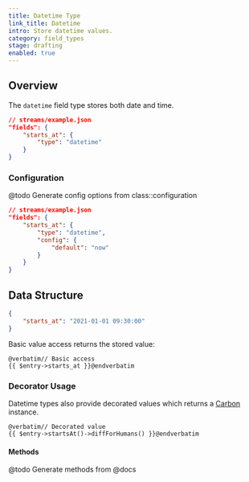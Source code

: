```yaml
---
title: Datetime Type
link_title: Datetime
intro: Store datetime values.
category: field_types
stage: drafting
enabled: true
---
```


## Overview

The `datetime` field type stores both date and time.

```json
// streams/example.json
"fields": {
    "starts_at": {
        "type": "datetime"
    }
}
```

### Configuration

@todo Generate config options from class::configuration

```json
// streams/example.json
"fields": {
    "starts_at": {
        "type": "datetime",
        "config": {
            "default": "now"
        }
    }
}
```

## Data Structure

```json
{
    "starts_at": "2021-01-01 09:30:00"
}
```

Basic value access returns the stored value:

```blade
@verbatim// Basic access
{{ $entry->starts_at }}@endverbatim
```

### Decorator Usage

Datetime types also provide decorated values which returns a [Carbon](https://carbon.nesbot.com/) instance.

```blade
@verbatim// Decorated value
{{ $entry->startsAt()->diffForHumans() }}@endverbatim
```

#### Methods

@todo Generate methods from @docs
